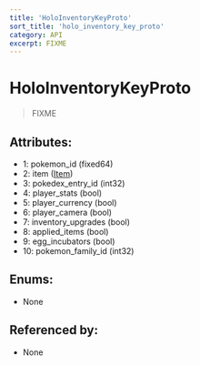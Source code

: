 ```yaml
---
title: 'HoloInventoryKeyProto'
sort_title: 'holo_inventory_key_proto'
category: API
excerpt: FIXME
---
```


# HoloInventoryKeyProto

> FIXME

## Attributes:

- 1: pokemon_id (fixed64)
- 2: item ([Item](../../enums/Item/))
- 3: pokedex_entry_id (int32)
- 4: player_stats (bool)
- 5: player_currency (bool)
- 6: player_camera (bool)
- 7: inventory_upgrades (bool)
- 8: applied_items (bool)
- 9: egg_incubators (bool)
- 10: pokemon_family_id (int32)

## Enums:

- None

## Referenced by:

- None
